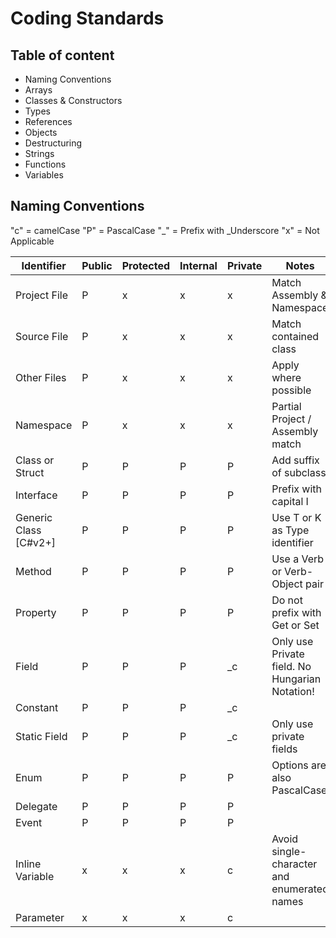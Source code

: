 # Coding Standards

## Table of content

 - Naming Conventions
 - Arrays
 - Classes & Constructors
 - Types
 - References
 - Objects
 - Destructuring
 - Strings
 - Functions
 - Variables

## Naming Conventions

"c"  = camelCase
"P" = PascalCase
"_" = Prefix with _Underscore
"x" = Not Applicable

| Identifier  | Public | Protected | Internal | Private | Notes |
| ----------  | -------|-----------|----------|---------|-------|
| Project File| P      | x         | x        | x       | Match Assembly & Namespace |
| Source File | P      | x         | x        | x       | Match contained class |
| Other Files | P      | x         | x        | x       | Apply where possible |
| Namespace   | P      | x         | x        | x       | Partial Project / Assembly match|
| Class or Struct | P  | P         | P        | P       | Add suffix of subclass |
| Interface   | P      | P         | P        | P       | Prefix with capital I |
| Generic Class [C#v2+] | P | P | P | P | Use T or K as Type identifier|
| Method | P | P | P | P | Use a Verb or Verb-Object pair |
| Property | P | P | P | P | Do not prefix with Get or Set | 
| Field | P | P | P | _c | Only use Private field. No Hungarian Notation! |
| Constant | P | P | P | _c | |
| Static Field | P | P | P | _c | Only use private fields |
| Enum | P | P | P | P | Options are also PascalCase |
| Delegate | P | P | P | P | |
| Event | P | P | P | P | |
| Inline Variable | x | x | x | c | Avoid single-character and enumerated names |
| Parameter | x | x | x | c | |
